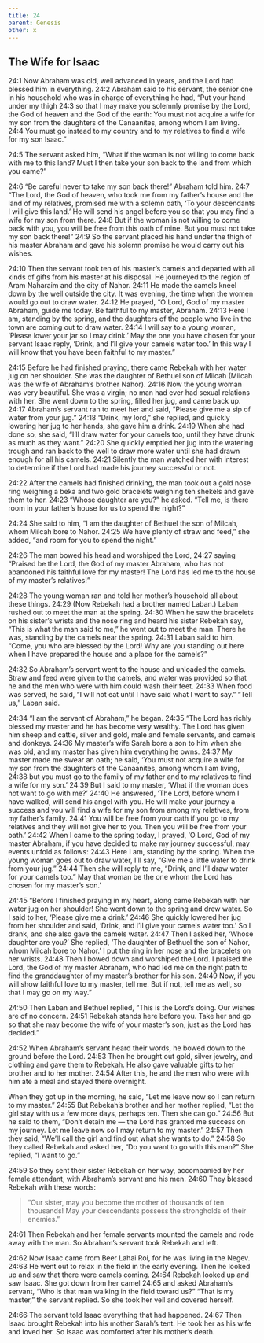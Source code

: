 ```yaml
---
title: 24
parent: Genesis
other: x
---
```


## The Wife for Isaac

<a name="24:1">24:1</a> Now Abraham was old, well advanced in years, and the Lord had blessed him in everything. <a name="24:2">24:2</a> Abraham said to his servant, the senior one in his household who was in charge of everything he had, “Put your hand under my thigh <a name="24:3">24:3</a> so that I may make you solemnly promise by the Lord, the God of heaven and the God of the earth: You must not acquire a wife for my son from the daughters of the Canaanites, among whom I am living. <a name="24:4">24:4</a> You must go instead to my country and to my relatives to find a wife for my son Isaac.”

<a name="24:5">24:5</a> The servant asked him, “What if the woman is not willing to come back with me to this land? Must I then take your son back to the land from which you came?”

<a name="24:6">24:6</a> “Be careful never to take my son back there!” Abraham told him. <a name="24:7">24:7</a> “The Lord, the God of heaven, who took me from my father’s house and the land of my relatives, promised me with a solemn oath, ‘To your descendants I will give this land.’ He will send his angel before you so that you may find a wife for my son from there. <a name="24:8">24:8</a> But if the woman is not willing to come back with you, you will be free from this oath of mine. But you must not take my son back there!” <a name="24:9">24:9</a> So the servant placed his hand under the thigh of his master Abraham and gave his solemn promise he would carry out his wishes.

<a name="24:10">24:10</a> Then the servant took ten of his master’s camels and departed with all kinds of gifts from his master at his disposal. He journeyed to the region of Aram Naharaim and the city of Nahor. <a name="24:11">24:11</a> He made the camels kneel down by the well outside the city. It was evening, the time when the women would go out to draw water. <a name="24:12">24:12</a> He prayed, “O Lord, God of my master Abraham, guide me today. Be faithful to my master, Abraham. <a name="24:13">24:13</a> Here I am, standing by the spring, and the daughters of the people who live in the town are coming out to draw water. <a name="24:14">24:14</a> I will say to a young woman, ‘Please lower your jar so I may drink.’ May the one you have chosen for your servant Isaac reply, ‘Drink, and I’ll give your camels water too.’ In this way I will know that you have been faithful to my master.”

<a name="24:15">24:15</a> Before he had finished praying, there came Rebekah with her water jug on her shoulder. She was the daughter of Bethuel son of Milcah (Milcah was the wife of Abraham’s brother Nahor). <a name="24:16">24:16</a> Now the young woman was very beautiful. She was a virgin; no man had ever had sexual relations with her. She went down to the spring, filled her jug, and came back up. <a name="24:17">24:17</a> Abraham’s servant ran to meet her and said, “Please give me a sip of water from your jug.” <a name="24:18">24:18</a> “Drink, my lord,” she replied, and quickly lowering her jug to her hands, she gave him a drink. <a name="24:19">24:19</a> When she had done so, she said, “I’ll draw water for your camels too, until they have drunk as much as they want.” <a name="24:20">24:20</a> She quickly emptied her jug into the watering trough and ran back to the well to draw more water until she had drawn enough for all his camels. <a name="24:21">24:21</a> Silently the man watched her with interest to determine if the Lord had made his journey successful or not.

<a name="24:22">24:22</a> After the camels had finished drinking, the man took out a gold nose ring weighing a beka and two gold bracelets weighing ten shekels and gave them to her. <a name="24:23">24:23</a> “Whose daughter are you?” he asked. “Tell me, is there room in your father’s house for us to spend the night?”

<a name="24:24">24:24</a> She said to him, “I am the daughter of Bethuel the son of Milcah, whom Milcah bore to Nahor. <a name="24:25">24:25</a> We have plenty of straw and feed,” she added, “and room for you to spend the night.”

<a name="24:26">24:26</a> The man bowed his head and worshiped the Lord, <a name="24:27">24:27</a> saying “Praised be the Lord, the God of my master Abraham, who has not abandoned his faithful love for my master! The Lord has led me to the house of my master’s relatives!”

<a name="24:28">24:28</a> The young woman ran and told her mother’s household all about these things. <a name="24:29">24:29</a> (Now Rebekah had a brother named Laban.) Laban rushed out to meet the man at the spring. <a name="24:30">24:30</a> When he saw the bracelets on his sister’s wrists and the nose ring and heard his sister Rebekah say, “This is what the man said to me,” he went out to meet the man. There he was, standing by the camels near the spring. <a name="24:31">24:31</a> Laban said to him, “Come, you who are blessed by the Lord! Why are you standing out here when I have prepared the house and a place for the camels?”

<a name="24:32">24:32</a> So Abraham’s servant went to the house and unloaded the camels. Straw and feed were given to the camels, and water was provided so that he and the men who were with him could wash their feet. <a name="24:33">24:33</a> When food was served, he said, “I will not eat until I have said what I want to say.” “Tell us,” Laban said.

<a name="24:34">24:34</a> “I am the servant of Abraham,” he began. <a name="24:35">24:35</a> “The Lord has richly blessed my master and he has become very wealthy. The Lord has given him sheep and cattle, silver and gold, male and female servants, and camels and donkeys. <a name="24:36">24:36</a> My master’s wife Sarah bore a son to him when she was old, and my master has given him everything he owns. <a name="24:37">24:37</a> My master made me swear an oath; he said, ‘You must not acquire a wife for my son from the daughters of the Canaanites, among whom I am living, <a name="24:38">24:38</a> but you must go to the family of my father and to my relatives to find a wife for my son.’ <a name="24:39">24:39</a> But I said to my master, ‘What if the woman does not want to go with me?’ <a name="24:40">24:40</a> He answered, ‘The Lord, before whom I have walked, will send his angel with you. He will make your journey a success and you will find a wife for my son from among my relatives, from my father’s family. <a name="24:41">24:41</a> You will be free from your oath if you go to my relatives and they will not give her to you. Then you will be free from your oath.’ <a name="24:42">24:42</a> When I came to the spring today, I prayed, ‘O Lord, God of my master Abraham, if you have decided to make my journey successful, may events unfold as follows: <a name="24:43">24:43</a> Here I am, standing by the spring. When the young woman goes out to draw water, I’ll say, “Give me a little water to drink from your jug.” <a name="24:44">24:44</a> Then she will reply to me, “Drink, and I’ll draw water for your camels too.” May that woman be the one whom the Lord has chosen for my master’s son.’

<a name="24:45">24:45</a> “Before I finished praying in my heart, along came Rebekah with her water jug on her shoulder! She went down to the spring and drew water. So I said to her, ‘Please give me a drink.’ <a name="24:46">24:46</a> She quickly lowered her jug from her shoulder and said, ‘Drink, and I’ll give your camels water too.’ So I drank, and she also gave the camels water. <a name="24:47">24:47</a> Then I asked her, ‘Whose daughter are you?’ She replied, ‘The daughter of Bethuel the son of Nahor, whom Milcah bore to Nahor.’ I put the ring in her nose and the bracelets on her wrists. <a name="24:48">24:48</a> Then I bowed down and worshiped the Lord. I praised the Lord, the God of my master Abraham, who had led me on the right path to find the granddaughter of my master’s brother for his son. <a name="24:49">24:49</a> Now, if you will show faithful love to my master, tell me. But if not, tell me as well, so that I may go on my way.”

<a name="24:50">24:50</a> Then Laban and Bethuel replied, “This is the Lord’s doing. Our wishes are of no concern. <a name="24:51">24:51</a> Rebekah stands here before you. Take her and go so that she may become the wife of your master’s son, just as the Lord has decided.”

<a name="24:52">24:52</a> When Abraham’s servant heard their words, he bowed down to the ground before the Lord. <a name="24:53">24:53</a> Then he brought out gold, silver jewelry, and clothing and gave them to Rebekah. He also gave valuable gifts to her brother and to her mother. <a name="24:54">24:54</a> After this, he and the men who were with him ate a meal and stayed there overnight.

When they got up in the morning, he said, “Let me leave now so I can return to my master.” <a name="24:55">24:55</a> But Rebekah’s brother and her mother replied, “Let the girl stay with us a few more days, perhaps ten. Then she can go.” <a name="24:56">24:56</a> But he said to them, “Don’t detain me — the Lord has granted me success on my journey. Let me leave now so I may return to my master.” <a name="24:57">24:57</a> Then they said, “We’ll call the girl and find out what she wants to do.” <a name="24:58">24:58</a> So they called Rebekah and asked her, “Do you want to go with this man?” She replied, “I want to go.”

<a name="24:59">24:59</a> So they sent their sister Rebekah on her way, accompanied by her female attendant, with Abraham’s servant and his men. <a name="24:60">24:60</a> They blessed Rebekah with these words:

> “Our sister, may you become the mother of thousands of ten thousands!
> May your descendants possess the strongholds of their enemies.”

<a name="24:61">24:61</a> Then Rebekah and her female servants mounted the camels and rode away with the man. So Abraham’s servant took Rebekah and left.

<a name="24:62">24:62</a> Now Isaac came from Beer Lahai Roi, for he was living in the Negev. <a name="24:63">24:63</a> He went out to relax in the field in the early evening. Then he looked up and saw that there were camels coming. <a name="24:64">24:64</a> Rebekah looked up and saw Isaac. She got down from her camel <a name="24:65">24:65</a> and asked Abraham’s servant, “Who is that man walking in the field toward us?” “That is my master,” the servant replied. So she took her veil and covered herself.

<a name="24:66">24:66</a> The servant told Isaac everything that had happened. <a name="24:67">24:67</a> Then Isaac brought Rebekah into his mother Sarah’s tent. He took her as his wife and loved her. So Isaac was comforted after his mother’s death.
